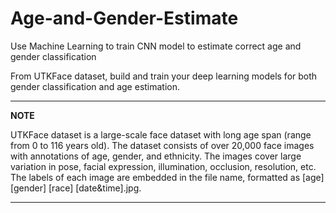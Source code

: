 # Age-and-Gender-Estimate
Use Machine Learning to train CNN model to estimate correct age and gender classification

From UTKFace dataset, build and train your deep learning models for both gender classification and age estimation.

---
**NOTE**

UTKFace dataset is a large-scale face dataset with long age span (range from 0 to 116 years old). The dataset consists of over 20,000 face images with annotations of age, gender, and ethnicity. The images cover large variation in pose, facial expression, illumination, occlusion, resolution, etc. The labels of each image are embedded in the file name, formatted as [age] [gender] [race] [date&time].jpg.

---
